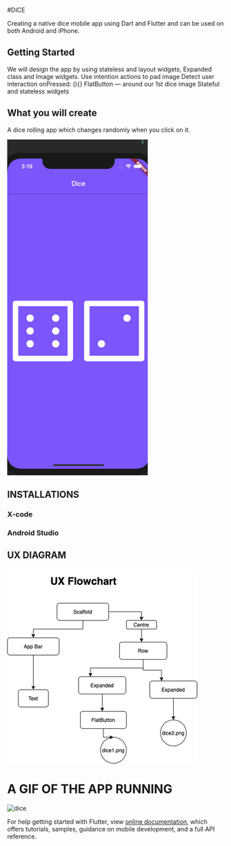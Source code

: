 #DICE

Creating a native dice mobile app using Dart and Flutter and can be used on both Android and iPhone.  

## Getting Started


We will design the app by using stateless and layout widgets, Expanded class and Image widgets. 
Use intention actions to pad image 
Detect user interaction  onPressed: (){}
FlatButton — around our 1st dice image
Stateful and stateless widgets

## What you will create


A dice rolling app which changes randomly when you click on it.


![](imagesdice/dice.png)



## INSTALLATIONS

### X-code


### Android Studio 



## UX DIAGRAM


![](imagesdice/updateddice.png)

# A GIF OF THE APP RUNNING

![dice](https://user-images.githubusercontent.com/17056354/75616064-c7a0d780-5b11-11ea-9caf-d81ddd3e8edb.gif)

 
For help getting started with Flutter, view 
[online documentation](https://flutter.dev/docs), which offers tutorials,
samples, guidance on mobile development, and a full API reference.
